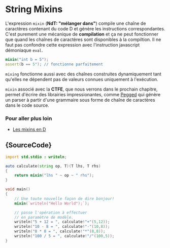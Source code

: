 # String Mixins

L'expression `mixin` (__NdT: "mélanger dans"__) compile une chaîne de caractères contenant du code D et génère les instructions correspondantes. C'est purement une mécanique de **compilation** et ça ne peut fonctionner que quand les chaînes de caractères sont disponibles à la compiltion. Il ne faut pas confondre cette expression avec l'instruction javascript démoniaque `eval`.

```d
mixin("int b = 5");
assert(b == 5"); // fonctionne parfaitement
```

`mixing` fonctionne aussi avec des chaînes construites dynamiquement tant qu'elles ne dépendent pas de valeurs connues uniquement à l'exécution.

`mixin` associé avec la **CTFE**, que nous verrons dans le prochain chapitre, permet d'écrire des librairies impressionantes, comme [Pegged](https://github.com/PhilippeSigaud/Pegged) qui génère un parser à partir d'une grammaire sous forme de chaîne de caractères dans le code source.

### Pour aller plus loin

- [Les mixins en D](https://dlang.org/spec/template-mixin.html)

## {SourceCode}

```d
import std.stdio : writeln;

auto calculate(string op, T)(T lhs, T rhs)
{
    return mixin("lhs " ~ op ~ " rhs");
}

void main()
{
    // Une toute nouvelle façon de dire bonjour!
    mixin(`writeln("Hello World");`);

    // passe l'opération à effectuer 
    // en paramètre de modèle.
    writeln("5 + 12 = ", calculate!"+"(5,12));
    writeln("10 - 8 = ", calculate!"-"(10,8));
    writeln("8 * 8 = ", calculate!"*"(8,8));
    writeln("100 / 5 = ", calculate!"/"(100,5));
}
```